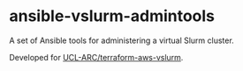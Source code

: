 # ansible-vslurm-admintools

A set of Ansible tools for administering a virtual Slurm cluster.

Developed for [UCL-ARC/terraform-aws-vslurm](https://github.com/UCL-ARC/terraform-aws-vslurm).
